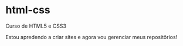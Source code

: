 # html-css
 Curso de HTML5 e CSS3

Estou apredendo a criar sites e agora vou gerenciar meus repositôrios!